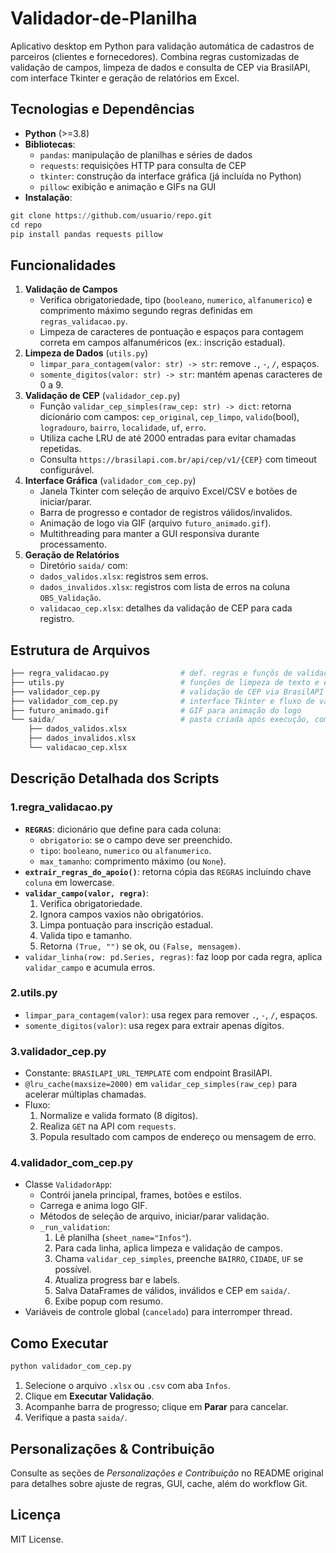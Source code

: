 # Validador-de-Planilha
Aplicativo desktop em Python para validação automática de cadastros de parceiros (clientes e fornecedores). Combina regras customizadas de validação de campos, limpeza de dados e consulta de CEP via BrasilAPI, com interface Tkinter e geração de relatórios em Excel.

## Tecnologias e Dependências
- **Python** (>=3.8)
- **Bibliotecas**:
    - `pandas`: manipulação de planilhas e séries de dados
    - `requests`: requisições HTTP para consulta de CEP
    - `tkinter`: construção da interface gráfica (já incluída no Python)
    - `pillow`: exibição e animação e GIFs na GUI
- **Instalação**:
```python
git clone https://github.com/usuario/repo.git
cd repo
pip install pandas requests pillow
```

## Funcionalidades
1. **Validação de Campos**
    - Verifica obrigatoriedade, tipo (`booleano`, `numerico`, `alfanumerico`) e comprimento máximo segundo regras definidas em `regras_validacao.py`.
    - Limpeza de caracteres de pontuação e espaços para contagem correta em campos alfanuméricos (ex.: inscrição estadual).
2. **Limpeza de Dados** (`utils.py`)
    - `limpar_para_contagem(valor: str) -> str`: remove `.`, `-`, `/`, espaços.
    - `somente_digitos(valor: str) -> str`: mantém apenas caracteres de 0 a 9.
3. **Validação de CEP** (`validador_cep.py`)
    - Função `validar_cep_simples(raw_cep: str) -> dict`: retorna dicionário com campos:
          `cep_original`, `cep_limpo`, `valido`(bool), `logradouro`, `bairro`, `localidade`, `uf`, `erro`.
    - Utiliza cache LRU de até 2000 entradas para evitar chamadas repetidas.
    - Consulta `https://brasilapi.com.br/api/cep/v1/{CEP}` com timeout configurável.
4. **Interface Gráfica** (`validador_com_cep.py`)
    - Janela Tkinter com seleção de arquivo Excel/CSV e botões de iniciar/parar.
    - Barra de progresso e contador de registros válidos/invalidos.
    - Animação de logo via GIF (arquivo `futuro_animado.gif`).
    - Multithreading para manter a GUI responsiva durante processamento.
5. **Geração de Relatórios**
    - Diretório `saida/` com:
    - `dados_validos.xlsx`: registros sem erros.
    - `dados_invalidos.xlsx`: registros com lista de erros na coluna `OBS_Validação`.
    - `validacao_cep.xlsx`: detalhes da validação de CEP para cada registro.

## Estrutura de Arquivos
```python
├── regra_validacao.py                # def. regras e funçõs de validação de campos
├── utils.py                          # funções de limpeza de texto e extração de dígitos
├── validador_cep.py                  # validação de CEP via BrasilAPI e cache LRU
├── validador_com_cep.py              # interface Tkinter e fluxo de validação completo
├── futuro_animado.gif                # GIF para animação do logo
└── saida/                            # pasta criada após execução, com resultados
    ├── dados_validos.xlsx
    ├── dados_invalidos.xlsx
    └── validacao_cep.xlsx
```

## Descrição Detalhada dos Scripts
### 1.regra_validacao.py
- **`REGRAS`**: dicionário que define para cada coluna:
    - `obrigatorio`: se o campo deve ser preenchido.
    - `tipo`: `booleano`, `numerico` ou `alfanumerico`.
    - `max_tamanho`: comprimento máximo (ou `None`).
- **`extrair_regras_do_apoio()`**: retorna cópia das `REGRAS` incluindo chave `coluna` em lowercase.
- **`validar_campo(valor, regra)`**:
    1. Verifica obrigatoriedade.
    2. Ignora campos vaxios não obrigatórios.
    3. Limpa pontuação para inscrição estadual.
    4. Valida tipo e tamanho.
    5. Retorna `(True, "")` se ok, ou `(False, mensagem)`.
- `validar_linha(row: pd.Series, regras)`: faz loop por cada regra, aplica `validar_campo` e acumula erros.
### 2.utils.py
- `limpar_para_contagem(valor)`: usa regex para remover `.`, `-`, `/`, espaços.
- `somente_digitos(valor)`: usa regex para extrair apenas dígitos.
### 3.validador_cep.py
- Constante: `BRASILAPI_URL_TEMPLATE` com endpoint BrasilAPI.
- `@lru_cache(maxsize=2000)` em `validar_cep_simples(raw_cep)` para acelerar múltiplas chamadas.
- Fluxo:
    1. Normalize e valida formato (8 dígitos).
    2. Realiza `GET` na API com `requests`.
    3. Popula resultado com campos de endereço ou mensagem de erro.
### 4.validador_com_cep.py
- Classe `ValidadorApp`:
    - Contrói janela principal, frames, botões e estilos.
    - Carrega e anima logo GIF.
    - Métodos de seleção de arquivo, iniciar/parar validação.
    - `_run_validation`:
      1. Lê planilha (`sheet_name="Infos"`).
      2. Para cada linha, aplica limpeza e validação de campos.
      3. Chama `validar_cep_simples`, preenche `BAIRRO`, `CIDADE`, `UF` se possível.
      4. Atualiza progress bar e labels.
      5. Salva DataFrames de válidos, inválidos e CEP em `saida/`.
      6. Exibe popup com resumo.
- Variáveis de controle global (`cancelado`) para interromper thread.

## Como Executar
```python
python validador_com_cep.py
```
1. Selecione o arquivo `.xlsx` ou `.csv` com aba `Infos`.
2. Clique em **Executar Validação**.
3. Acompanhe barra de progresso; clique em **Parar** para cancelar.
4. Verifique a pasta `saida/`.

## Personalizações & Contribuição
Consulte as seções de *Personalizações e Contribuição* no README original para detalhes sobre ajuste de regras, GUI, cache, além do workflow Git.

## Licença
MIT License.











